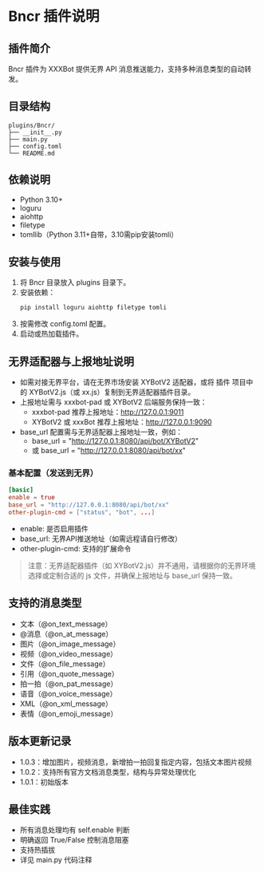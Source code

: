 # Bncr 插件说明

## 插件简介
Bncr 插件为 XXXBot 提供无界 API 消息推送能力，支持多种消息类型的自动转发。

## 目录结构
```
plugins/Bncr/
├── __init__.py
├── main.py
├── config.toml
└── README.md
```

## 依赖说明
- Python 3.10+
- loguru
- aiohttp
- filetype
- tomllib（Python 3.11+自带，3.10需pip安装tomli）

## 安装与使用
1. 将 Bncr 目录放入 plugins 目录下。
2. 安装依赖：
   ```bash
   pip install loguru aiohttp filetype tomli
   ```
3. 按需修改 config.toml 配置。
4. 启动或热加载插件。

## 无界适配器与上报地址说明

- 如需对接无界平台，请在无界市场安装 XYBotV2 适配器，或将 插件 项目中的 XYBotV2.js（或 xx.js）复制到无界适配器插件目录。
- 上报地址需与 xxxbot-pad 或 XYBotV2 后端服务保持一致：
  - xxxbot-pad 推荐上报地址：http://127.0.0.1:9011
  - XYBotV2 或 xxxBot 推荐上报地址：http://127.0.0.1:9090
- base_url 配置需与无界适配器上报地址一致，例如：
  - base_url = "http://127.0.0.1:8080/api/bot/XYBotV2"
  - 或 base_url = "http://127.0.0.1:8080/api/bot/xx"

### 基本配置（发送到无界）

```toml
[basic]
enable = true
base_url = "http://127.0.0.1:8080/api/bot/xx"
other-plugin-cmd = ["status", "bot", ...]
```
- enable: 是否启用插件
- base_url: 无界API推送地址（如需远程请自行修改）
- other-plugin-cmd: 支持的扩展命令

> 注意：无界适配器插件（如 XYBotV2.js）并不通用，请根据你的无界环境选择或定制合适的 js 文件，并确保上报地址与 base_url 保持一致。

## 支持的消息类型
- 文本（@on_text_message）
- @消息（@on_at_message）
- 图片（@on_image_message）
- 视频（@on_video_message）
- 文件（@on_file_message）
- 引用（@on_quote_message）
- 拍一拍（@on_pat_message）
- 语音（@on_voice_message）
- XML（@on_xml_message）
- 表情（@on_emoji_message）

## 版本更新记录
- 1.0.3：增加图片，视频消息，新增拍一拍回复指定内容，包括文本图片视频
- 1.0.2：支持所有官方文档消息类型，结构与异常处理优化
- 1.0.1：初始版本

## 最佳实践
- 所有消息处理均有 self.enable 判断
- 明确返回 True/False 控制消息阻塞
- 支持热插拔
- 详见 main.py 代码注释 